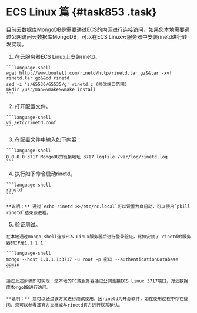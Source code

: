 # ECS Linux 篇 {#task853 .task}

目前云数据库MongoDB是需要通过ECS的内网进行连接访问，如果您本地需要通过公网访问云数据库MongoDB，可以在ECS Linux云服务器中安装rinetd进行转发实现。

1.   在云服务器ECS Linux上安装rinetd。 

    ```language-shell
    wget http://www.boutell.com/rinetd/http/rinetd.tar.gz&&tar -xvf rinetd.tar.gz&&cd rinetd
    sed -i 's/65536/65535/g' rinetd.c (修改端口范围)
    mkdir /usr/man&&make&&make install
    ```

2.   打开配置文件。 

    ```language-shell
    vi /etc/rinetd.conf
    ```

3.   在配置文件中输入如下内容： 

    ```language-shell
    0.0.0.0 3717 MongoDB的链接地址 3717 logfile /var/log/rinetd.log
    ```

4.   执行如下命令启动rinetd。 

    ```language-shell
    rinetd
    ```

    **说明：** 通过`echo rinetd >>/etc/rc.local`可以设置为自启动，可以使用`pkill rinetd`结束该进程。

5.   验证测试。 

    在本地通过mongo shell连接ECS Linux服务器后进行登录验证，比如安装了 rinetd的服务器的IP是1.1.1.1：

    ```language-shell
    mongo --host 1.1.1.1:3717 -u root -p 密码 --authenticationDatabase admin
    ```

    通过上述步骤即可实现：您本地的PC或服务器通过公网连接ECS Linux 3717端口，对云数据库MongoDB进行访问。

    **说明：** 您可以通过该方案进行测试使用，因rinetd为开源软件，如在使用过程中存在疑问，您可以参看其官方文档或与rinetd官方进行联系确认。



